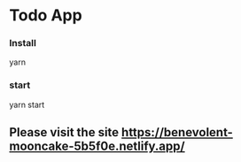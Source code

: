 # Todo App

### Install

yarn

### start

yarn start

## Please visit the site https://benevolent-mooncake-5b5f0e.netlify.app/
